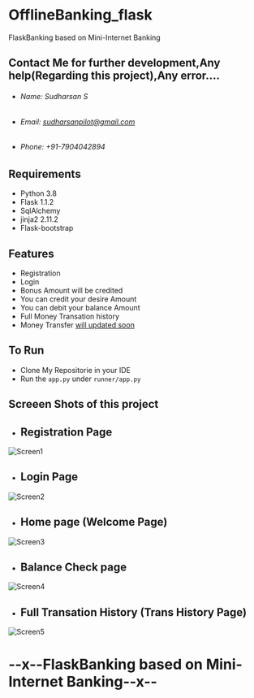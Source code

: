 # OfflineBanking_flask
FlaskBanking based on Mini-Internet Banking

## Contact Me for further development,Any help(Regarding this project),Any error....
- ###### Name: Sudharsan S
- ###### Email: sudharsanpilot@gmail.com
- ###### Phone: +91-7904042894

## Requirements 
 - Python 3.8
 - Flask 1.1.2
 - SqlAlchemy
 - jinja2 2.11.2
 - Flask-bootstrap
 
## Features
 - Registration 
 - Login 
 - Bonus Amount will be credited
 - You can credit your desire Amount
 - You can debit your balance Amount
 - Full Money Transation history
 - Money Transfer [will updated soon]( )
 
## To Run
 - Clone My Repositorie in your IDE
 - Run the `app.py` under  `runner/app.py`
 

## Screeen Shots of this project
   - ## Registration Page
![Screen1](https://user-images.githubusercontent.com/52055923/91473398-72723280-e8b6-11ea-87b3-3ecaac10abdd.png)
   - ## Login Page

![Screen2](https://user-images.githubusercontent.com/52055923/91473414-78681380-e8b6-11ea-8f49-6dc9c94485af.png)

   - ## Home page (Welcome Page)
![Screen3](https://user-images.githubusercontent.com/52055923/91473434-7d2cc780-e8b6-11ea-9222-473d09308e3c.png)

   - ## Balance Check page
![Screen4](https://user-images.githubusercontent.com/52055923/91473512-9e8db380-e8b6-11ea-98cf-e3d254d25ef7.png)

   - ## Full Transation History (Trans History Page)
![Screen5](https://user-images.githubusercontent.com/52055923/91473526-a3526780-e8b6-11ea-9f43-be1080623db7.png)






# __--x--FlaskBanking based on Mini-Internet Banking--x--__
